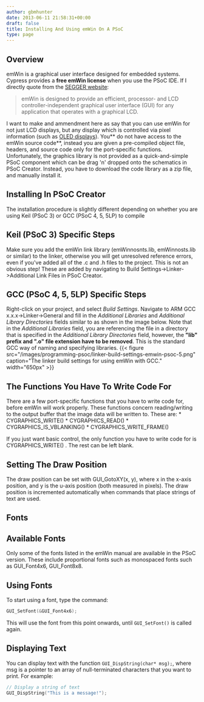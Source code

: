 ```yaml
---
author: gbmhunter
date: 2013-06-11 21:58:31+00:00
draft: false
title: Installing And Using emWin On A PSoC
type: page
---
```


## Overview

emWin is a graphical user interface designed for embedded systems. Cypress provides a **free emWin license** when you use the PSoC IDE. If I directly quote from the [SEGGER website](http://www.segger.com/emwin.html):

<blockquote>emWin is designed to provide an efficient, processor- and LCD controller-independent graphical user interface (GUI) for any application that operates with a graphical LCD.</blockquote>

I want to make and ammendment here as say that you can use emWin for not just LCD displays, but any display which is controlled via pixel information (such as [OLED displays](/electronics/components/oled-screens)). You** do not have access to the emWin source code**, instead you are given a pre-compiled object file, headers, and source code only for the port-specific functions. Unfortunately, the graphics library is not provided as a quick-and-simple PSoC component which can be drag 'n' dropped onto the schematics in PSoC Creator. Instead, you have to download the code library as a zip file, and manually install it.

## Installing In PSoC Creator

The installation procedure is slightly different depending on whether you are using Keil (PSoC 3) or GCC (PSoC 4, 5, 5LP) to compile

## Keil (PSoC 3) Specific Steps

Make sure you add the emWin link library (emWinnosnts.lib, emWinnosts.lib or similar) to the linker, otherwise you will get unresolved reference errors, even if you've added all of the .c and .h files to the project. This is not an obvious step! These are added by navigating to Build Settings->Linker->Additional Link Files in PSoC Creator.

## GCC (PSoC 4, 5, 5LP) Specific Steps

Right-click on your project, and select _Build Settings_. Navigate to ARM GCC x.x.x->Linker->General and fill in the _Additional Libraries_ and _Additional Library Directories_ fields similar to as shown in the image below. Note that in the _Additional Libraries_ field, you are referencing the file in a directory that is specified in the _Additional Library Directories_ field, however, the **"lib" prefix and ".o" file extension have to be removed**. This is the standard GCC way of naming and specifying libraries. {{< figure src="/images/programming-psoc/linker-build-settings-emwin-psoc-5.png" caption="The linker build settings for using emWin with GCC."  width="650px" >}}

## The Functions You Have To Write Code For

There are a few port-specific functions that you have to write code for, before emWin will work properly. These functions concern reading/writing to the output buffer that the image data will be written to. These are:  * CYGRAPHICS_WRITE()  * CYGRAPHICS_READ()  * CYGRAPHICS_IS_VBLANKING()  * CYGRAPHICS_WRITE_FRAME()

If you just want basic control, the only function you have to write code for is CYGRAPHICS_WRITE() . The rest can be left blank.

## Setting The Draw Position

The draw position can be set with GUI_GotoXY(x, y), where x in the x-axis position, and y is the u-axis position (both measured in pixels). The draw position is incremented automatically when commands that place strings of text are used.

## Fonts

## Available Fonts

Only some of the fonts listed in the emWin manual are available in the PSoC version. These include proportional fonts such as  monospaced fonts such as GUI_Font4x6, GUI_Font8x8.

## Using Fonts

To start using a font, type the command:

```c
GUI_SetFont(&GUI_Font4x6);
```

This will use the font from this point onwards, until `GUI_SetFont()` is called again.

## Displaying Text

You can display text with the function `GUI_DispString(char* msg);`, where msg is a pointer to an array of null-terminated characters that you want to print. For example:
    
```c
// Display a string of text
GUI_DispString("This is a message!");
```